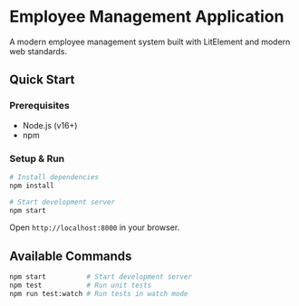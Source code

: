 # Employee Management Application

A modern employee management system built with LitElement and modern web standards.

## Quick Start

### Prerequisites
- Node.js (v16+)
- npm

### Setup & Run

```bash
# Install dependencies
npm install

# Start development server
npm start
```

Open `http://localhost:8000` in your browser.

## Available Commands

```bash
npm start          # Start development server
npm test           # Run unit tests
npm run test:watch # Run tests in watch mode
```